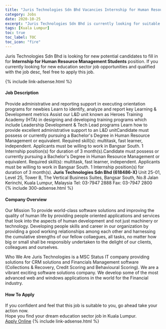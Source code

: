 ```yaml
---
title: "Juris Technologies Sdn Bhd Vacancies Internship for Human Resource Management Students" 
category: Jobs 
date: 2020-10-25 
excerpt: "Juris Technologies Sdn Bhd is currently looking for suitable person to fill in the Internship for Human Resource Management Students which positioned at Kuala Lumpur" 
tags: [Kuala Lumpur] 
toc: true 
toc_label: TOC 
toc_icon: "fire" 
--- 
```


<p>Juris Technologies Sdn Bhd is looking for new potential candidates to fill in for <b>Internship for Human Resource Management Students</b> position. If you currently looking for new education sector job opportunities and qualified with the job desc, feel free to apply this job.
</p>{% include link-adsense.html %} 
<div><div><h4>Job Description</h4></div><div><div><span><div>Provide administrative and reporting support in executing orientation programs for newbies
Learn to identify, analyze and report key Learning &amp; Development metrics
Assist our L&amp;D unit known as Heroes Training Academy (HTA) in designing and developing training programs which include Leadership Development &amp; Tech Lead programs
Learn how to provide excellent administrative support to an L&amp;D unitCandidate must possess or currently pursuing a Bachelor's Degree in Human Resource Management or equivalent.
Required skill(s): multitask, fast learner, independent.
Applicants must be willing to work in Bangsar South.
1  Internship position(s) for duration of 3 month(s).Candidate must possess or currently pursuing a Bachelor's Degree in Human Resource Management or equivalent.
Required skill(s): multitask, fast learner, independent.
Applicants must be willing to work in Bangsar South.
1  Internship position(s) for duration of 3 month(s).
<b>Juris Technologies Sdn Bhd (618486-X) </b>
Unit 25-01, Level 25, Tower B, The Vertical Business Suites, Bangsar South, No.8 Jalan Kerinchi, Kuala Lumpur, Malaysia
Tel: 03-7947 2888  Fax: 03-7947 2800</div></span></div></div></div> 
{% include 300-adsense.html %} 
<div><div><h4>Company Overview</h4></div><div><div><span><div>Our Mission
To provide world-class software solutions and improving the quality of human life by providing people oriented applications and services that look into the aspects of human development and not just machinery or technology. Developing people skills and career in our organization by providing a good working relationships among each other and harnessing the cumulative strengths of our fellow collaegues, all tasks, no matter how big or small shall be responsibly undertaken to the delight of our clients, colleagues and ourselves.

Who We Are
Juris Technologies is a MSC Status IT company providing solutions for CRM solutions and Financials Management software (Collections &amp; Recovery, Credit Scoring and Behavioural Scoring). We are a vibrant exciting software solutions company. We develop some of the most advanced web and windows applications in the world for the Financial industry.</div></span></div></div></div> 
#### How To Apply 
If you confident and feel that this job is suitable to you, go ahead take your action now. <br/> 
Hope you find your dream education sector job in Kuala Lumpur. <br/> 
<a href="https://www.jobstreet.com.my/en/job/internship-for-human-resource-management-students-4410400?jobId=jobstreet-my-job-4410400" class="btn btn--info" target="_blank" rel="nofollow noopenner">Apply Online</a> 
{% include link-adsense.html %} 